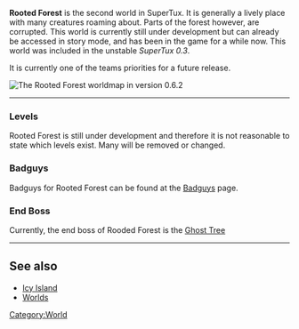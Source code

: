 **Rooted Forest** is the second world in SuperTux. It is generally a lively place with many creatures roaming about. Parts of the forest however, are corrupted.
This world is currently still under development but can already be accessed in story mode, and has been in the game for a while now. This world was included in the unstable *SuperTux 0.3*.

It is currently one of the teams priorities for a future release.

![The Rooted Forest worldmap in version 0.6.2](images/rooted_forest_0_6_2.png)

---

### Levels

Rooted Forest is still under development and therefore it is not reasonable to state which levels exist. Many will be removed or changed.

### Badguys

Badguys for Rooted Forest can be found at the [Badguys](https://github.com/SuperTux/supertux/wiki/Badguys-Forest) page.

### End Boss

Currently, the end boss of Rooded Forest is the [Ghost Tree](https://github.com/SuperTux/supertux/wiki/Bosses#Ghost-Tree)

---

See also
--------

-   [Icy Island](https://github.com/SuperTux/supertux/wiki/Icy-Island)
-   [Worlds](https://github.com/SuperTux/supertux/wiki/Worlds)

<Category:World>
